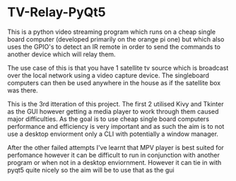 # TV-Relay-PyQt5
This is a python video streaming program which runs on a cheap single board computer (developed primarily on the orange pi one) but which also uses the GPIO's to detect an IR remote in order to send the commands to another device which will relay them. 

The use case of this is that you have 1 satellite tv source which is broadcast over the local network using a video capture device. The singleboard computers can then be used anywhere in the house as if the satellite box was there. 

This is the 3rd itteration of this project. The first 2 utilised Kivy and Tkinter as the GUI however getting a media player to work through them caused major difficulties. As the goal is to use cheap single board computers performance and efficiency is very important and as such the aim is to not use a desktop enviorment only a CLI with potentially a window manager. 

After the other failed attempts I've learnt that MPV player is best suited for perfomance however it can be difficult to run in conjunction with another program or when not in a desktop enviornment. However it can tie in with pyqt5 quite nicely so the aim will be to use that as the gui
